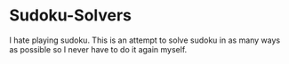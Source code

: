# Sudoku-Solvers
I hate playing sudoku. This is an attempt to solve sudoku in as many ways as possible so I never have to do it again myself.
